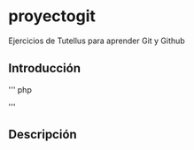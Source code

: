 # proyectogit
Ejercicios de Tutellus para aprender Git y Github

## Introducción

''' php
<?php 
  phpInfo(); ?>
'''

## Descripción
